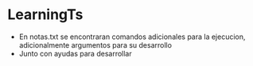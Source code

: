 # LearningTs

* En notas.txt se encontraran comandos adicionales para la ejecucion, adicionalmente argumentos para su desarrollo 
* Junto con ayudas para desarrollar 
